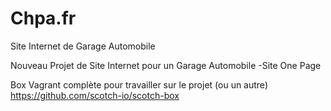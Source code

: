 # Chpa.fr
Site Internet de Garage Automobile

Nouveau Projet de Site Internet pour un Garage Automobile
 -Site One Page
 
Box Vagrant complète pour travailler sur le projet (ou un autre)
https://github.com/scotch-io/scotch-box
